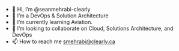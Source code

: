 - 👋 Hi, I’m @seanmehrabi-clearly
- 👀 I’m a DevOps & Solution Architecture 
- 🌱 I’m currently learning Aviation.
- 💞️ I’m looking to collaborate on Cloud, Solutions Architecture, and DevOps
- 📫 How to reach me smehrabi@clearly.ca


